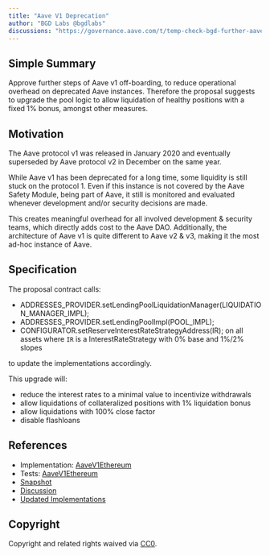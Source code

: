 ```yaml
---
title: "Aave V1 Deprecation"
author: "BGD Labs @bgdlabs"
discussions: "https://governance.aave.com/t/temp-check-bgd-further-aave-v1-deprecation-strategy/15893"
---
```


## Simple Summary

Approve further steps of Aave v1 off-boarding, to reduce operational overhead on deprecated Aave instances.
Therefore the proposal suggests to upgrade the pool logic to allow liquidation of healthy positions with a fixed 1% bonus, amongst other measures.

## Motivation

The Aave protocol v1 was released in January 2020 and eventually superseded by Aave protocol v2 in December on the same year.

While Aave v1 has been deprecated for a long time, some liquidity is still stuck on the protocol 1. Even if this instance is not covered by the Aave Safety Module, being part of Aave, it still is monitored and evaluated whenever development and/or security decisions are made.

This creates meaningful overhead for all involved development & security teams, which directly adds cost to the Aave DAO. Additionally, the architecture of Aave v1 is quite different to Aave v2 & v3, making it the most ad-hoc instance of Aave.

## Specification

The proposal contract calls:

- ADDRESSES_PROVIDER.setLendingPoolLiquidationManager(LIQUIDATION_MANAGER_IMPL);
- ADDRESSES_PROVIDER.setLendingPoolImpl(POOL_IMPL);
- CONFIGURATOR.setReserveInterestRateStrategyAddress(IR); on all assets where `IR` is a InterestRateStrategy with 0% base and 1%/2% slopes

to update the implementations accordingly.

This upgrade will:

- reduce the interest rates to a minimal value to incentivize withdrawals
- allow liquidations of collateralized positions with 1% liquidation bonus
- allow liquidations with 100% close factor
- disable flashloans

## References

- Implementation: [AaveV1Ethereum](https://github.com/bgd-labs/aave-proposals-v3/blob/main/src/20240115_AaveV1Ethereum_AaveV1Deprecation/AaveV1Ethereum_AaveV1Deprecation_20240115.sol)
- Tests: [AaveV1Ethereum](https://github.com/bgd-labs/aave-proposals-v3/blob/main/src/20240115_AaveV1Ethereum_AaveV1Deprecation/AaveV1Ethereum_AaveV1Deprecation_20240115.t.sol)
- [Snapshot](https://snapshot.org/#/aave.eth/proposal/0x7451f00809986c7cb8cce7ef4587efdfedad06089ebf2851d64122d00b035d9c)
- [Discussion](https://governance.aave.com/t/temp-check-bgd-further-aave-v1-deprecation-strategy/15893)
- [Updated Implementations](https://github.com/bgd-labs/v1-offboarding)

## Copyright

Copyright and related rights waived via [CC0](https://creativecommons.org/publicdomain/zero/1.0/).

